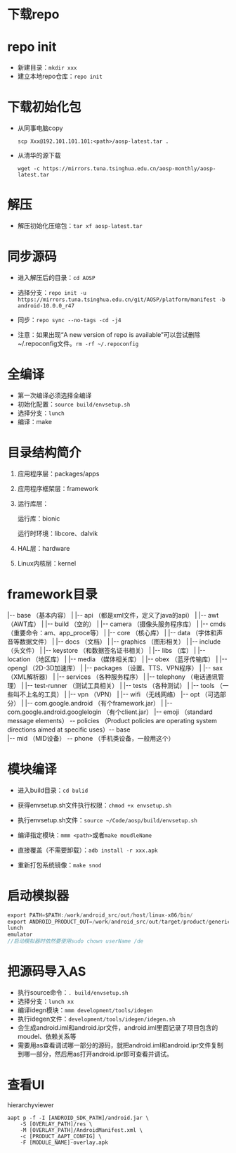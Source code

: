 # 下载repo



# repo init

- 新建目录：`mkdir xxx`
- 建立本地repo仓库：`repo init`



# 下载初始化包

- 从同事电脑copy

  `scp Xxx@192.101.101.101:<path>/aosp-latest.tar .`

- 从清华的源下载

  `wget -c https://mirrors.tuna.tsinghua.edu.cn/aosp-monthly/aosp-latest.tar`



# 解压

- 解压初始化压缩包：`tar xf aosp-latest.tar`



# 同步源码

- 进入解压后的目录：`cd AOSP`
- 选择分支：`repo init -u https://mirrors.tuna.tsinghua.edu.cn/git/AOSP/platform/manifest -b android-10.0.0_r47`
- 同步：`repo sync --no-tags -cd -j4`

- 注意：如果出现“A new version of repo is available”可以尝试删除~/.repoconfig文件。`rm -rf ~/.repoconfig`


# 全编译

- 第一次编译必须选择全编译
- 初始化配置：`source build/envsetup.sh`
- 选择分支：`lunch`
- 编译：make



# 目录结构简介

1. 应用程序层：packages/apps

2. 应用程序框架层：framework

3. 运行库层：

   运行库：bionic

   运行时环境：libcore、dalvik

4. HAL层：hardware

5. Linux内核层：kernel



# framework目录

|-- base                        （基本内容）
|   |-- api                （都是xml文件，定义了java的api）
|   |-- awt                （AWT库）
|   |-- build                （空的）
|   |-- camera                （摄像头服务程序库）
|   |-- cmds                （重要命令：am、app_proce等）
|   |-- core                （核心库）
|   |-- data                （字体和声音等数据文件）
|   |-- docs                （文档）
|   |-- graphics        （图形相关）
|   |-- include                （头文件）
|   |-- keystore        （和数据签名证书相关）
|   |-- libs                （库）
|   |-- location        （地区库）
|   |-- media                （媒体相关库）
|   |-- obex                （蓝牙传输库）
|   |-- opengl                （2D-3D加速库）
|   |-- packages        （设置、TTS、VPN程序）
|   |-- sax                （XML解析器）
|   |-- services        （各种服务程序）
|   |-- telephony        （电话通讯管理）
|   |-- test-runner        （测试工具相关）
|   |-- tests                （各种测试）
|   |-- tools                （一些叫不上名的工具）
|   |-- vpn                （VPN）
|   |-- wifi                （无线网络）
|-- opt                        （可选部分）
|   |-- com.google.android                                （有个framework.jar）
|   |-- com.google.android.googlelogin                （有个client.jar）
|-- emoji                （standard message elements）
  -- policies                （Product policies are operating system directions aimed at specific uses）-- base                
        |-- mid        （MID设备）
          -- phone        （手机类设备，一般用这个）



# 模块编译

- 进入build目录：`cd bulid`

- 获得envsetup.sh文件执行权限：`chmod +x envsetup.sh`

- 执行envsetup.sh文件：`source ~/Code/aosp/build/envsetup.sh`

  <!--在执行envsetup.sh文件之后可以获得一些额外的命令，包括mmm-->

- 编译指定模块：`mmm <path>`或者`make moudleName`

- 直接覆盖（不需要卸载）：`adb install -r xxx.apk `

- 重新打包系统镜像：`make snod`



# 启动模拟器

```java
export PATH=$PATH:/work/android_src/out/host/linux-x86/bin/
export ANDROID_PRODUCT_OUT=/work/android_src/out/target/product/generic/
lunch
emulator
//启动模拟器时依然要使用sudo chown userName /de
```



# 把源码导入AS

- 执行source命令：`. build/envsetup.sh`
- 选择分支：`lunch xx`
- 编译idegn模块：`mmm development/tools/idegen`
- 执行idegen文件：`development/tools/idegen/idegen.sh`
- 会生成android.iml和android.ipr文件，android.iml里面记录了项目包含的moudel、依赖关系等
- 需要用as查看调试哪一部分的源码，就把android.iml和android.ipr文件复制到哪一部分，然后用as打开android.ipr即可查看并调试。



# 查看UI

hierarchyviewer





```
aapt p -f -I [ANDROID_SDK_PATH]/android.jar \
    -S [OVERLAY_PATH]/res \
    -M [OVERLAY_PATH]/AndroidManifest.xml \
    -c [PRODUCT_AAPT_CONFIG] \
    -F [MODULE_NAME]-overlay.apk
```

